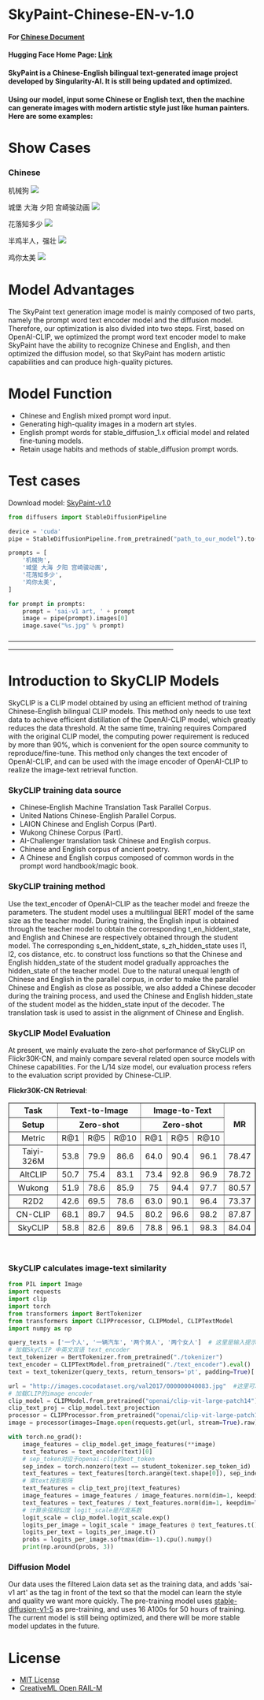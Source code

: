 # SkyPaint-Chinese-EN-v-1.0
#### For [Chinese Document](README.md)
#### Hugging Face Home Page: [Link](https://huggingface.co/SkyWork/SkyPaint)

#### SkyPaint is a Chinese-English bilingual text-generated image project developed by Singularity-AI. It is still being updated and optimized. 
#### Using our model, input some Chinese or English text, then the machine can generate images with modern artistic style just like human painters. Here are some examples:

# Show Cases

### Chinese
机械狗
![](results/1.png)

城堡 大海 夕阳 宫崎骏动画
![](results/2.png)

花落知多少
![](results/3.png)

半鸡半人，强壮
![](results/4.png)

鸡你太美
![](results/5.png)


# Model Advantages
The SkyPaint text generation image model is mainly composed of two parts, namely the prompt word text encoder model and the diffusion model. Therefore, our optimization is also divided into two steps. First, based on OpenAI-CLIP, we optimized the prompt word text encoder model to make SkyPaint have the ability to recognize Chinese and English, and then optimized the diffusion model, so that SkyPaint has modern artistic capabilities and can produce high-quality pictures.

# Model Function
* Chinese and English mixed prompt word input.
* Generating high-quality images in a modern art styles.
* English prompt words for stable_diffusion_1.x official model and related fine-tuning models.
* Retain usage habits and methods of stable_diffusion prompt words.


# Test cases

Download model: [SkyPaint-v1.0](https://sai-hk.oss-cn-hongkong.aliyuncs.com/zb/skypaint-v-1.0.zip?OSSAccessKeyId=LTAI5tHuxqp63n5qw5eeB6Ji&Expires=1673528832&Signature=4PTeknRoXuHWmeQHXqgu8kB0q%2Bw%3D) 

```py
from diffusers import StableDiffusionPipeline

device = 'cuda'
pipe = StableDiffusionPipeline.from_pretrained("path_to_our_model").to(device)

prompts = [
    '机械狗',
    '城堡 大海 夕阳 宫崎骏动画',
    '花落知多少',
    '鸡你太美',
]

for prompt in prompts:
    prompt = 'sai-v1 art, ' + prompt
    image = pipe(prompt).images[0]  
    image.save("%s.jpg" % prompt)
```

————————————————————————————————————————————————————————————

# Introduction to SkyCLIP Models
SkyCLIP is a CLIP model obtained by using an efficient method of training Chinese-English bilingual CLIP models. This method only needs to use text data to achieve efficient distillation of the OpenAI-CLIP model, which greatly reduces the data threshold. At the same time, training requires Compared with the original CLIP model, the computing power requirement is reduced by more than 90%, which is convenient for the open source community to reproduce/fine-tune. This method only changes the text encoder of OpenAI-CLIP, and can be used with the image encoder of OpenAI-CLIP to realize the image-text retrieval function.

### SkyCLIP training data source
* Chinese-English Machine Translation Task Parallel Corpus.
* United Nations Chinese-English Parallel Corpus.
* LAION Chinese and English Corpus (Part).
* Wukong Chinese Corpus (Part).
* AI-Challenger translation task Chinese and English corpus.
* Chinese and English corpus of ancient poetry.
* A Chinese and English corpus composed of common words in the prompt word handbook/magic book.

### SkyCLIP training method
Use the text_encoder of OpenAI-CLIP as the teacher model and freeze the parameters. The student model uses a multilingual BERT model of the same size as the teacher model. During training, the English input is obtained through the teacher model to obtain the corresponding t_en_hiddent_state, and English and Chinese are respectively obtained through the student model. The corresponding s_en_hiddent_state, s_zh_hidden_state uses l1, l2, cos distance, etc. to construct loss functions so that the Chinese and English hidden_state of the student model gradually approaches the hidden_state of the teacher model. Due to the natural unequal length of Chinese and English in the parallel corpus, in order to make the parallel Chinese and English as close as possible, we also added a Chinese decoder during the training process, and used the Chinese and English hidden_state of the student model as the hidden_state input of the decoder. The translation task is used to assist in the alignment of Chinese and English.

### SkyCLIP Model Evaluation
At present, we mainly evaluate the zero-shot performance of SkyCLIP on Flickr30K-CN, and mainly compare several related open source models with Chinese capabilities. For the L/14 size model, our evaluation process refers to the evaluation script provided by Chinese-CLIP.

**Flickr30K-CN Retrieval**:
<table border="1" width="150%">
	<tr align="center">
        <th>Task</th><th colspan="3">Text-to-Image</th><th colspan="3">Image-to-Text</th>
        <th rowspan="3">MR</th>
    </tr>
    <tr align="center">
        <th>Setup</th><th colspan="3">Zero-shot</th><th colspan="3">Zero-shot</th> 
    </tr>
    <tr align="center">
        <td>Metric</td><td>R@1</td><td>R@5</td><td>R@10</td><td>R@1</td><td>R@5</td><td>R@10</td>
    </tr>
    <tr align="center">
        <td width="120%">Taiyi-326M</td><td>53.8</td><td>79.9</td><td>86.6</td><td>64.0</td><td>90.4</td><td>96.1</td><td>78.47</td>
    </tr>
    <tr align="center">
        <td width="120%">AltCLIP</td><td>50.7</td><td>75.4</td><td>83.1</td><td>73.4</td><td>92.8</td><td>96.9</td><td>78.72</td>
    </tr>
	<tr align="center">
        <td width="120%">Wukong</td><td>51.9</td><td>78.6</td><td>85.9</td><td>75</td><td>94.4</td><td>97.7</td><td>80.57</td>
    </tr>
	<tr align="center">
        <td width="120%">R2D2</td><td>42.6</td><td>69.5</td><td>78.6</td><td>63.0</td><td>90.1</td><td>96.4</td><td>73.37</td>
    </tr>
	<tr align="center">
        <td width="120%">CN-CLIP</td><td>68.1</td><td>89.7</td><td>94.5</td><td>80.2</td><td>96.6</td><td>98.2</td><td>87.87</td>
    </tr>
    <tr align="center">
        <td width="120%">SkyCLIP</td><td>58.8</td><td>82.6</td><td>89.6</td><td>78.8</td><td>96.1</td><td>98.3</td><td>84.04</td>
    </tr>
</table>
<br>

### SkyCLIP calculates image-text similarity
```py
from PIL import Image
import requests
import clip
import torch
from transformers import BertTokenizer
from transformers import CLIPProcessor, CLIPModel, CLIPTextModel
import numpy as np

query_texts = ['一个人', '一辆汽车', '两个男人', '两个女人']  # 这里是输入提示词，可以随意替换。
# 加载SkyCLIP 中英文双语 text_encoder
text_tokenizer = BertTokenizer.from_pretrained("./tokenizer")
text_encoder = CLIPTextModel.from_pretrained("./text_encoder").eval()
text = text_tokenizer(query_texts, return_tensors='pt', padding=True)['input_ids']

url = "http://images.cocodataset.org/val2017/000000040083.jpg"  #这里可以换成任意图片的url
# 加载CLIP的image encoder
clip_model = CLIPModel.from_pretrained("openai/clip-vit-large-patch14")
clip_text_proj = clip_model.text_projection
processor = CLIPProcessor.from_pretrained("openai/clip-vit-large-patch14")
image = processor(images=Image.open(requests.get(url, stream=True).raw), return_tensors="pt")

with torch.no_grad():
    image_features = clip_model.get_image_features(**image)
    text_features = text_encoder(text)[0]
    # sep_token对应于openai-clip的eot_token
    sep_index = torch.nonzero(text == student_tokenizer.sep_token_id)
    text_features = text_features[torch.arange(text.shape[0]), sep_index[:, 1]]
    # 乘text投影矩阵
    text_features = clip_text_proj(text_features)
    image_features = image_features / image_features.norm(dim=1, keepdim=True)
    text_features = text_features / text_features.norm(dim=1, keepdim=True)
    # 计算余弦相似度 logit_scale是尺度系数
    logit_scale = clip_model.logit_scale.exp()
    logits_per_image = logit_scale * image_features @ text_features.t()
    logits_per_text = logits_per_image.t()
    probs = logits_per_image.softmax(dim=-1).cpu().numpy()
    print(np.around(probs, 3))

```

### Diffusion Model
Our data uses the filtered Laion data set as the training data, and adds 'sai-v1 art' as the tag in front of the text so that the model can learn the style and quality we want more quickly. The pre-training model uses [stable-diffusion-v1-5](https://huggingface.co/runwayml/stable-diffusion-v1-5) as pre-training, and uses 16 A100s for 50 hours of training. The current model is still being optimized, and there will be more stable model updates in the future.


# License
- [MIT License](LICENSE)
- [CreativeML Open RAIL-M](LICENSE-MODEL)
